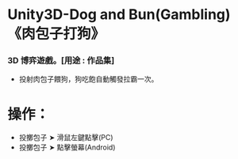 # Unity3D-Dog and Bun(Gambling)《肉包子打狗》
### 3D 博弈遊戲。[用途 : 作品集]
- 投射肉包子餵狗，狗吃飽自動觸發拉霸一次。
# 操作：
- 投擲包子 ➤ 滑鼠左鍵點擊(PC)
- 投擲包子 ➤ 點擊螢幕(Android)
